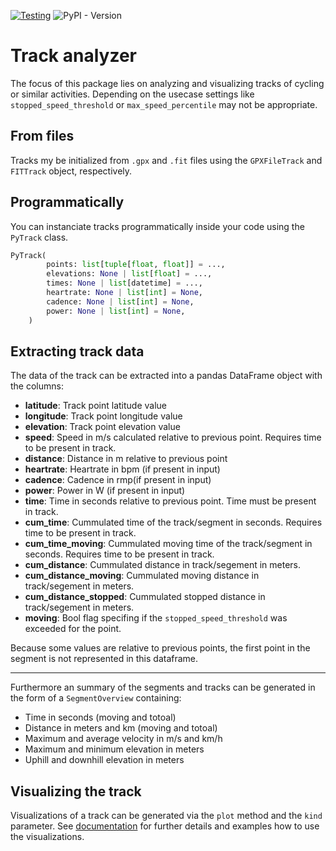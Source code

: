 [![Testing](https://github.com/kschweiger/track_analyzer/actions/workflows/test.yml/badge.svg)](https://github.com/kschweiger/track_analyzer/actions/workflows/test.yml)
![PyPI - Version](https://img.shields.io/pypi/v/geo-track-analyzer)


# Track analyzer

The focus of this package lies on analyzing and visualizing tracks of cycling or similar activities. Depending on the usecase settings like `stopped_speed_threshold` or `max_speed_percentile` may not be appropriate.

## From files

Tracks my be initialized from ``.gpx`` and ``.fit`` files using the ``GPXFileTrack`` and ``FITTrack`` object, respectively.


## Programmatically

You can instanciate tracks programmatically inside your code using the `PyTrack` class.

```python
PyTrack(
        points: list[tuple[float, float]] = ...,
        elevations: None | list[float] = ...,
        times: None | list[datetime] = ...,
        heartrate: None | list[int] = None,
        cadence: None | list[int] = None,
        power: None | list[int] = None,
    )
```
## Extracting track data

The data of the track can be extracted into a pandas DataFrame object with the columns:

* **latitude**: Track point latitude value
* **longitude**: Track point longitude value
* **elevation**: Track point elevation value
* **speed**: Speed in m/s calculated relative to previous point. Requires time to be present in track.
* **distance**: Distance in m relative to previous point
* **heartrate**: Heartrate in bpm (if present in input)
* **cadence**: Cadence in rmp(if present in input)
* **power**: Power in W (if present in input)
* **time**: Time in seconds relative to previous point. Time must be present in track.
* **cum_time**: Cummulated time of the track/segment in seconds.  Requires time to be present in track.
* **cum_time_moving**: Cummulated moving time of the track/segment in seconds.  Requires time to be present in track.
* **cum_distance**: Cummulated distance in track/segement in meters.
* **cum_distance_moving**:  Cummulated moving distance in track/segement in meters.
* **cum_distance_stopped**:  Cummulated stopped distance in track/segement in meters.
* **moving**: Bool flag specifing if the `stopped_speed_threshold` was exceeded for the point.

Because some values are relative to previous points, the first point in the segment is not represented in this dataframe.

----------------

Furthermore an summary of the segments and tracks can be generated in the form of a `SegmentOverview` containing:

* Time in seconds (moving and totoal)
* Distance in meters and km (moving and totoal)
* Maximum and average velocity in m/s and km/h
* Maximum and minimum elevation in meters
* Uphill and downhill elevation in meters

## Visualizing the track

Visualizations of a track can be generated via the `plot` method and the ``kind`` parameter. See [documentation](https://kschweiger.github.io/track_analyzer/visualizations.html) for further details and examples how to use the visualizations.